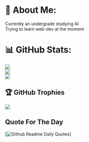 # 💫 About Me:
Currently an undergrade studying AI <br>
Trying to learn web-dev at the moment

# 📊 GitHub Stats:
![](https://github-readme-stats.vercel.app/api?username=TheHuntsman4&theme=radical&hide_border=false&include_all_commits=false&count_private=false)<br/>
![](https://github-readme-streak-stats.herokuapp.com/?user=TheHuntsman4&theme=radical&hide_border=false)<br/>
![](https://github-readme-stats.vercel.app/api/top-langs/?username=TheHuntsman4&theme=radical&hide_border=false&include_all_commits=false&count_private=false&layout=compact)

## 🏆 GitHub Trophies
![](https://github-profile-trophy.vercel.app/?username=TheHuntsman4&theme=radical&no-frame=false&no-bg=true&margin-w=4)

## Quote For The Day
[![Github Readme Daily Quotes](https://readme-daily-quotes.vercel.app/api)]



<!-- Proudly created with GPRM ( https://gprm.itsvg.in ) -->
